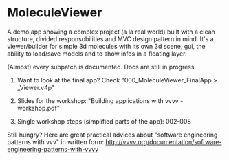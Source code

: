 MoleculeViewer
==============

A demo app showing a complex project (a la real world) built with a clean structure, divided responsobilities and MVC design pattern in mind.
It's a viewer/builder for simple 3d molecules with its own 3d scene, gui, the ability to load/save models and to show infos in a floating layer.

(Almost) every subpatch is documented. 
Docs are still in progress.

1. Want to look at the final app? 
   Check "000_MoleculeViewer_FinalApp > _Viewer.v4p"

2. Slides for the workshop:
   "Building applications with vvvv - workshop.pdf"
   
3. Single workshop steps (simplified parts of the app):
   002-008
   
Still hungry? Here are great practical advices about "software engineering patterns with vvv" in written form:
http://vvvv.org/documentation/software-engineering-patterns-with-vvvv